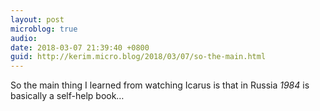 ```yaml
---
layout: post
microblog: true
audio: 
date: 2018-03-07 21:39:40 +0800
guid: http://kerim.micro.blog/2018/03/07/so-the-main.html
---
```

So the main thing I learned from watching Icarus is that in Russia _1984_ is basically a self-help book…
